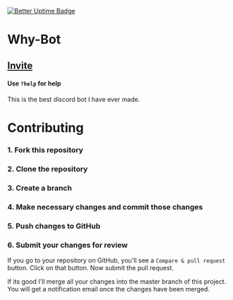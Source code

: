 [![Better Uptime Badge](https://betteruptime.com/status-badges/v1/monitor/bgvk.svg)](https://betteruptime.com/?utm_source=status_badge)

# Why-Bot

## [Invite](https://discord.com/api/oauth2/authorize?client_id=896932646846885898&permissions=8&scope=bot%20applications.commands)

#### Use `?help` for help

This is the best discord bot I have ever made.

# Contributing
### 1. Fork this repository
### 2. Clone the repository
### 3. Create a branch
### 4. Make necessary changes and commit those changes
### 5. Push changes to GitHub
### 6. Submit your changes for review

If you go to your repository on GitHub, you'll see a `Compare & pull request` button. Click on that button.
Now submit the pull request.

If its good I'll merge all your changes into the master branch of this project. You will get a notification email once the changes have been merged.

